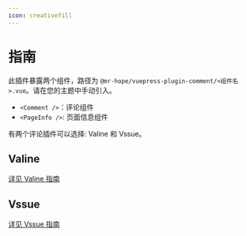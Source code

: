 ```yaml
---
icon: creativefill
---
```


# 指南

此插件暴露两个组件，路径为 `@mr-hope/vuepress-plugin-comment/<组件名>.vue`。请在您的主题中手动引入。

- `<Comment />`：评论组件
- `<PageInfo />`: 页面信息组件

有两个评论插件可以选择: Valine 和 Vssue。

## Valine

[详见 Valine 指南](valine.md)

## Vssue

[详见 Vssue 指南](vssue.md)
